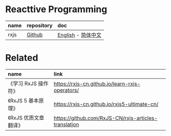 # Reacttive Programming

| name | repository                                  | doc                                                                   |
|:-----|:--------------------------------------------|:----------------------------------------------------------------------|
| rxjs | [Github](https://github.com/ReactiveX/RxJS) | [English](http://reactivex.io/rxjs/) - [简体中文](http://cn.rx.js.org/) |


# Related

| name              | link                                                 |
|:------------------|:-----------------------------------------------------|
| 《学习 RxJS 操作符》  | https://rxjs-cn.github.io/learn-rxjs-operators/      |
| 《RxJS 5 基本原理》  | https://rxjs-cn.github.io/rxjs5-ultimate-cn/         |
| 《RxJS 优质文章翻译》 | https://github.com/RxJS-CN/rxjs-articles-translation |
